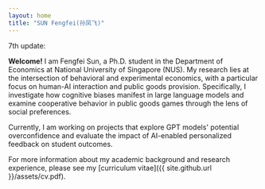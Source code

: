 ```yaml
---
layout: home
title: "SUN Fengfei(孙凤飞)"
---
```


7th update:

**Welcome!** I am Fengfei Sun, a Ph.D. student in the Department of Economics at National University of Singapore (NUS). My research lies at the intersection of behavioral and experimental economics, with a particular focus on human-AI interaction and public goods provision. Specifically, I investigate how cognitive biases manifest in large language models and examine cooperative behavior in public goods games through the lens of social preferences. 

Currently, I am working on projects that explore GPT models' potential overconfidence and evaluate the impact of AI-enabled personalized feedback on student outcomes.

For more information about my academic background and research experience, please see my [curriculum vitae]({{ site.github.url }}/assets/cv.pdf).